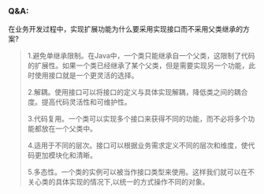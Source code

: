 ### Q&A:
在业务开发过程中，实现扩展功能为什么要采用实现接口而不采用父类继承的方案?
>1.避免单继承限制。在Java中，一个类只能继承自一个父类，这限制了代码的扩展性。如果一个类已经继承了某个父类，但是需要实现另一个功能，此时使用接口就是一个更灵活的选择。
> 
>2.解耦。使用接口可以将接口的定义与具体实现解耦，降低类之间的耦合度。提高代码灵活性和可维护性。
>
>3.代码复用。一个类可以实现多个接口来获得不同的功能，而不必将多个功能都放在一个父类中。
> 
>4.适用于不同的层次。接口可以根据业务需求定义不同的层次和维度，使代码更加模块化和清晰。
> 
> 5.多态性。一个类的实例可以被当作接口类型来使用。这样我们就可以在不关心类的具体实现的情况下,以统一的方式操作不同的对象。